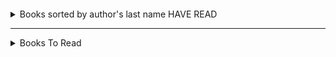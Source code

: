 ####  
<details>
  <summary>Books sorted by author's last name HAVE READ</summary>
  <pre>
- Albom, Mitch: the stranger in the lifeboat  
- Ballard, JG: Empire of the Sun  
- Cialdini, Robert: Influence  
- Covey, Stephen: Seven Habits of Highly Efficient People  
- DeGrasse Tyson, Neil: Astrophysics for People in a Hurry  
- De Los Santos, Marisa: Saving Lucas Biggs  
- Goulston, Mark: Just Listen  
- Grohl, Dave: The Storyteller   
- Hillenbrand, Laura: Unbroken  
- Hartley, Gregory: How to spot a liar 1.2022    
- Isaacson, Walter: The Codebreaker; Benjamin Franklin: An American Life  
- Kalanithi, Paul: When Breath Becomes Air  
- Kemp, Paul: Star Wars Riptide  
- King, Stephen: Billy Summers; Dark Tower 7 books; Elevation; Outsider; The Institute; Riding the Bullet; Joyland     
- Koontz, Dean: The Good Guy  
- Lee, Jennifer: Fortune Cookie Chronicles  
- Mitnick, Kevin: The Art of Deception  
- Montgomery, Sy: The Soul of an Octopus 1.2022  
- Mundy, Liza: Code Girls  
- Niven, Larry: Lucifer's Hammer  
- Pohl, Frederik: The World at the End of Time  
- Samuellson, Marcus: Yes Chef  
- Seinfeld, Jerry: Is this Anything  
- Sledge, E.B.: With the Old Breed: At Peleliu and Okinawa (Mar 22)    
- Thanh, Thict Nhat: The Heart of Buddha's Teaching  
- Tran, Phuc: Sigh Gone  
- Twain, Mark: Adventures of Huckleberry Finn
- Walker, Jimmie: Dyn O Mite  
- Zelazny, Roger: The Great book of Amber  
</details>

---------
<details>
  <summary> Books To Read</summary>
  <pre>
#### Alpha sorted 
- Abercrombie, Joe: The Blade Itself; The First Law books; The Last Arguments of Kings   
- Adams, Douglas: The Hitchhiker's Guide to the Galaxy  
- Adams, Marilee: Change your Questions  
- Alanson, Craig:  
- Alderman, Naomi: The Power  
- Allen, Nina: The Rift  
- Anderson, Kevin: Enemies and Allies  
- Andrews, Jesse: Me, Earl and the Dying Girl  
- AN INNOCENT ABROAD: Lonely Planet  
- Archer, Ursula: FIVE   
- Asimov, Isaac: Prelude to Foundation; The God Themselves 
- Asner, Ed: The Grouchy Historian  
- Aurelius, Marcus: Meditations  
- Azuma-Nelson, Caleb: Open Water  
- Barker, Eric: Barking up the wrong tree  
- Baskin, Jonathan Salem: Strange in Place  
- Bauer, Craig: Unsolved  
- Beers and Anderle?: THE WAR MACHINE  
- Berger, Eric: Liftoff  
- Bradbury, Ray:  Fahrenheit 451  
- Brown, Peter: The WIld Robot Escapes  
- Brown, Pierce:  
- Brown, Rachel, Manija: Stranger  
- Burke, Sue: 1) Semiosis, 2) Interference  
- Burvine, Lee: Kafir Project  
- Butler, Octavia: Anything, Kindred    
- Buxton, Kira J.: 1)Hollow Kingdom, 2)  
- Card, Orson Scott: Speaker for the Dead   
- Carpenter, Thomas K.: Saturn's Monsters  
- Chabon, Michael: The Yiddish Policeman's Union   
- Chen, Mike: Light Years from Home  
- Chernow, Ron: Alexander Hamilton  
- Chiang, Ted: Stories of your Life and Others, Exhalation  
- Clarke, Arthur C.: 1) Rendezvous with Rama, 2) Rama II, 3) The Garden of Rama, 4) Rama Revealed   
- Clarke, Susanna: Jonathan Strange and Mr. Norrell; Piranesi    
- Cline, Peter: Threshold  
- Cogman, Genevieve: The Untold Story  
- Connolly, John: The Gate...  
- Corey, James: The Expanse  
- Crichton, Michael: Sphere  
- Cristie, Agatha:  
- Crouch, Blake: Dark Matter 
- Danker, Sean: Admiral
- Daviau, Mo: EVERY ANXIOUS WAVE  
- Dick, Phillip K.: Electric Dreams?  
- Dignan, Aaron: Gameframe  
- Dinniman, Matt: Dungeon Crawler Carl  
- Doubinsky, Sebastien: The Babylonian Trilogy  
- Drayden, Nickey: The Prey of Gods  
- Durant, Will/Ariel: The Lessons of History  
- Ellis, Lindsay: 1) Axiom's End, 2) Truth of the Divine  
- El-Mohtar, Amal: This is How you Lose the Time War  
- Fallon, Jennifer: Tide Lords series  
- Feynman, Richard: The Pleasure of Finding things out  
- Fick, Nathaniel: One Bullet Away: The Making of a Marine Officer  
- Finney, Jack: Time and Again  
- Fletcher, C.A.: A Boy and his Dog at the End of the World  
- Flynn, Gillian: Gone Girl   
- Follett, Ken: PILLARS OF THE EARTH  
- Ford, Jeffrey: The Shadow Year  
- Frey, Dan: The Future is Yours  
- Friedman, C.S.: Feasts of Souls  
- Gaiman, Neil: American Gods  
- Gates, Robert: Duty: Memoirs of a Secretary at War  
- Gaunt, Derek: Ego, Authority, Failure  
- Gee, Emily: The Sentinel Mage  
- Gibson, William: Neuromancer  
- Godin, Seth: The Dip: A little book that teaches you when to quit (& when to stick)  
- Goggins, David: Cant hurt me
- Goldstein, Noah: Yes! 50 Scientifically Proven ways to be persuasive  
- Goodkind, Terry: The Sky People  
- Gordon, Andrew: The Rules of the Game  
- Grafton, Sue:  
- Grant, Michael: Magnificient 12: The Call  
- Grant, Mira: Anything  
- Grant, Ulysses: The Personal Memoirs of Ulysses S. Grant  
- Graudin, Ryan: Wolf by wolf  
- Gray, Colin: Fighting Talk: Forty Maxims on War, Peace, and Strategy;  The Future of Strategy;  
- Green, Simon: The Nightside  
- Greenspan, Alan: The man who knew: the Life & Times of Alan Greenspan  
- Grossman, Lev: The Map of Tiny Perfect Things  
- Haig, Matt: The Midnight Library  
- Hart, Basil: Sherman: Soldier, Realist, American; Scipio Africanus: Greater than Napoleon    
- Hayes, Drew: SuperPowered  
- Howey, Hugh: 1) Wool, 2) Shift, 3) Dust  
- Huchu, TL: 1) Library of the Dead, 2) Our Lady of Mysterious Ailments  
- Huff, Tanya: Blood Prince  
- Hurley, Kameron: The Stars are Legion  
- Iger, Robert: The RIde of a Lifetime  
- Isaacson, Walter: Einstein: His Life and Universe  
- Ishiguro, Kazuo: Klara and the Sun  
- Jemisin, NK: Emergency Skin  
- Jiang, Jia: Rejection Proof 
- Jones, Dhani: The Sportsman  
- Jones, Gwyneth: Proof of Concept  
- Kaufman, Amie and Kristoff, Jay: 1)Aurora Rising, 2), 3) and 1) Illuminae, 2) Gemina, 3) Obsidio  
- Kaufman, Josh: The personal MBA  
- Kawakami, Hiromi: Manazuru  
- Kearney, Paul: The Ten Thousand  
- Kennedy, Paul: Rise and Fall of the Great Powers  
- Kent, Jasper: Twelve  
- Khoury, Jessica: THE FORBIDDEN WISH  
- Kim, Bo-Young: I'm Waiting for You and Other Stories  
- King, Stephen: The Eyes of the Dragon 
- King, Wesley: The Vindico  
- Kissinger, Henry: Diplomacy, World Order  
- Kloos, Marko  
- Knight, Phil: Shoe Dog  
- Koontz, Dean: Strangers; Quicksilver   
- Kritzer, Naomi: Catfishing on CatNet  
- Lanagan, Margo: Tender Morsels  
- Landy, Derek: Skulduggery Pleasant 1  
- Langer, Ellen: Mindfullness 
- Laplander, Robert: Finding the Lost Battalion  
- Laurain, Antoine: Vintage 1954  
- Leckie, Ann: Ancillary Justice  
- Ledbetter, William: Level Five and Level Six  
- Lem, Stanislaw: Solaris  
- Lemelle, Salim: Refresh  
- Lewis, Michael: The Undoing Project 
- Le Guin, Ursula K.: The Dispossessed  
- Liu, Cixin: The Three-Body Problem  
- Liu, Ken: The Armies of Those I Love  
- Livingston, Jessica: Founders at Work 
- Lloyd-Jones, Emily: Illusive  
- Logothetis, Leon: The Kindness Diaries 
- Lowell, Nathan: Solar Clipper  
- Maberry, Jonathan: Joe Ledger  
- Mandela, Nelson: Long Walk to Freedom  
- Marchout, Jo: Decoding the Heavens 
- Marcinko, Rich: Leadership secrets of the Rogue Warrior  
- Marillier, Juliet: Heir to Seven Waters  
- Martel, Jay: The Present  
- McGuire, Seanan: Where the Drowned Girls Go  
- McMaster, HR: Dereliction of Duty: Lyndon Johnson, Robert McNamara, The Joint Chiefs of Staff, and the Lies that Led to Vietnam  
- McQuiston, Casey: One Last Stop  
- Mersinger, Holly: The Curse of Jacob Tracy  
- Martel, Yann: The High Mountains of Portugal  
- Martinet, Jeanne: The Art of Mingling  
- Miller, Lulu: Why Fish Don't Exist: A story of Loss, Love, and Hidden Order of Life  
- Moon, Elizabeth:  
- Moorcock, Michael: A Nomad of the Time streams  
- Moore, Peter: V is for Villain  
- Murray, Williamson: Military Innovation in the Interwar Period  
- Musker, Jackson: The Sea in the Sky  
- Nesbit, E:  
- Neuvel, Sylvain: The Test  
- Newitz, Annalee: The Future of Another Timeline  
- Nobu: A memoir  
- North, Ryan: How to Invent Everything: A Survival Guide for the Stranded Time Traveler  
- Okorafor, Nnedi: Lagoon, Remote Control  
- Paolini, Christopher: To Sleep in a Sea of Stars  
- Pene du Bois, William: The Twenty-One Balloons  
- Phillips, Lucas: The Greatest Raid of All  
- Powell, Colin: My American Journey  
- Pratchett, Terry: Discworld books  
- Pressfield, Steven: Gates of Fire  
- Riordan, Rick: The Red Pyramid  
- Roberto, Adam: The Thing Itself  
- Rollins, James: The Starless Crown  
- Rothfuss, Patrick: The Name of the Wind (Kingkiller Chronicle), The Wise Man's Fear   
- Russell, Mary Doria: The Sparrow  
- Sahn, Seung: Dropping Ashes on the Buddha  
- Saint, Jennifer: Ariadne  
- Sajer, Guy: The Forgotten Soldier  
- Scalzi, John: Kaiju preservation society; Lock In  
- Schulz, Kathryn: Being Wrong  
- Schwab, VE: Vicious; A DARKER SHADE OF MAGIC; The Invisible Life of Addie Larue     
- Seigel, Rob: Memoirs of a Hack Mechanic 
- Shea, Kieran: Off Rock  
- Shisler, Gail: For Country and Corps: The life of General Oliver P. Smith  
- Sinek, Simon: Together is Better: A little book of Inspiration  
- Slim, Viscount: Defeat into Victory  
- Smith, Ali: HOW TO BE BOTH 
- Smith, Nicholas: Hell Divers  
- Spakowski, Andrzej: Blood of Elves  
- Stackpole, Michael: A Secret Atlas  
- Star Trek: Department of Temporal Investigations  
- Star Trek Gateways  
- Star Wars OLD REPUBLIC:Fatal Alliance, DECEIVED, Revan, Annihilation;  
- Staveley, Brian: Skullsworn  
- Stephenson, Neal: Seveneves; Quicksilver, The Confusion, Termination Shock, The System of the World, New Found Land: The Long Haul     
- Stone, Douglass: Difficult Conversations  
- Sulliven, Michael J.: Theft of Swords  
- Tan, Sue Lynn: Daughter of the Moon Goddess  
- Taylor, Dennis: Bobiverse 1) We are Legion (We are Bob),   
- Taylor, Jodi: Just One Damned Thing After Another  
- Tchaikovsky, Adrian: 1)Shards of Earth, The FInal Architecture; 2) Dark Stars  
- The Talent Code: Greatness isn't born.  It's grown   
- Thiel, Peter: Zero to One: Notes on Startups, or How to Build the Future  
- Tremblay, Paul: The Last Conversation  
- Trotter, William: Frozen Hell  
- Tuchman, Barbara: March of Folly: From Troy to Vietnam; The Guns of August  
- Turnbull, Cadwell: The Lesson  
- Urschel, John: Mind & Matter  
- Vann, David: A Mile Down  
- Viega, John: The Myths of Security  
- Vinge, Vernor: A Fire Upon the Deep  
- Voigt, Emily: The Dragon behind the Glass  
- Vonnegut, Kurt: Slaughterhouse-5  
- Wakin, Malham: War, Morality, and the Military Profession  
- Walzer, Michael: Just and Unjust Wars  
- Watts, Peter: Starfish  
- Weeks, Brent: The Way of Shadows  
- Weinberg, Robert: Blood War  
- Weir, Andy: Project Hail Mary  
- Wells, Martha: Murderbot Diaries, 1) All Systems Red, 2) Artificial Condition, 3) Rogue Protocol, 4) Exit Strategy, 5) Network Effect, 6) Fugitive Telemetry  
- Westerfeld, Scott: Leviathan  
- Williams, Tad: Memory, Sorrow, and Thorn  
- Williams, Walter Jon: This is Not a Game  
- Willis, Connie: Blackout; Doomsday book    
- Worms (superhero book)  
- Yancey, Richard: The 5th wave  
- Zauner, Michelle: Crying in H Mart
- Zinni, Tony: Before the First Shot is Fired: How America can win lose off the Battlefield  
----
</details>
